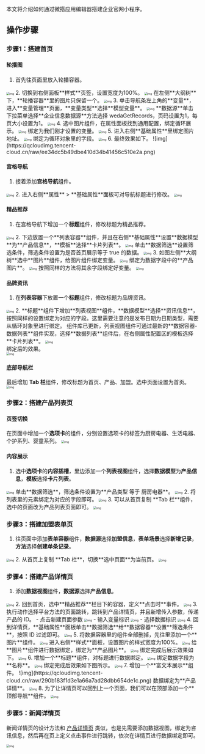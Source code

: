 本文将介绍如何通过微搭应用编辑器搭建企业官网小程序。

## 操作步骤


### 步骤1：搭建首页

#### 轮播图
1. 首先往页面里放入轮播容器。
<img src="https://qcloudimg.tencent-cloud.cn/raw/a2930f5410987ae9488d6cc8a49aa439.png" alt="img" style="zoom:50%;" /> 
2. 切换到右侧面板**样式**页签，设置宽度为100%。
<img src="https://qcloudimg.tencent-cloud.cn/raw/2d162d2fdea39a20b3c2967ff62ccd68.png" alt="img" style="zoom:50%;" /> 
在左侧**大纲树**下，**轮播容器**里的图片只保留一个。
<img src="https://qcloudimg.tencent-cloud.cn/raw/c881e75af271bf3cb088f0ba20fff7df.png" alt="img" style="zoom:50%;" /> 
3. 单击导航条左上角的**变量**，进入**变量管理**页面，**变量类型**选择**模型变量**。
<img src="https://qcloudimg.tencent-cloud.cn/raw/d436e0a4e0eb0feff6c5aa53c46e797b.png" alt="img" style="zoom:50%;" /> 
**数据源**单击下拉菜单选择**企业信息数据源**方法选择 wedaGetRecords，页码设置为1，每页大小设置为1。
<img src="https://qcloudimg.tencent-cloud.cn/raw/bef504c42c19ef5569f2ca2bc393cbc6.png" alt="img" style="zoom:50%;" /> 
4. 选中图片组件，在属性面板找到通用配置，绑定循环展示。
<img src="https://qcloudimg.tencent-cloud.cn/raw/23f63dcbb721f9b174c422f20a383f0f.png" alt="img" style="zoom:50%;" /> 
绑定为我们刚才设置的变量。
<img src="https://qcloudimg.tencent-cloud.cn/raw/6c78f05747129d689c17a519f4918003.png" alt="img" style="zoom:50%;" /> 
5. 进入右侧**基础属性**里绑定图片地址。
<img src="https://qcloudimg.tencent-cloud.cn/raw/343bb6e90b22214e697cec29c40fbb03.png" alt="img" style="zoom:50%;" /> 
绑定为循环对象里的字段。
<img src="https://qcloudimg.tencent-cloud.cn/raw/b335f3801b0cf947d2ca36f702f3d3b4.png" alt="img" style="zoom:50%;" /> 
6. 最终效果如下。
![img](https://qcloudimg.tencent-cloud.cn/raw/ee34dc5b49dbe410d34b41456c510e2a.png) 

#### 宫格导航

1. 接着添加**宫格导航**组件。
<img src="https://qcloudimg.tencent-cloud.cn/raw/b3511a6faa0261ca3b9a56898fa26866.png" alt="img" style="zoom:50%;" /> 
2. 进入右侧**属性** > **基础属性**面板可对导航标题进行修改。
<img src="https://qcloudimg.tencent-cloud.cn/raw/b4be13782241ff7a9a2d31240ba0b59e.png" alt="img" style="zoom:50%;" /> 

#### 精品推荐

1. 在宫格导航下增加一个**标题**组件，修改标题为精品推荐。
<img src="https://qcloudimg.tencent-cloud.cn/raw/214e92e37863238ef8ca12fd55dfdc19.png" alt="img" style="zoom:50%;" /> 
2. 下边放置一个**列表容器**组件，并且在右侧**基础属性**设置**数据模型**为**产品信息**，**模板**选择**卡片列表**。
<img src="https://qcloudimg.tencent-cloud.cn/raw/4c22dc5e3880b3275d86253189a38f20.png" alt="img" style="zoom:50%;" /> 
单击**数据筛选**设置筛选条件，筛选条件设置为是否首页展示等于 true 的数据。
<img src="https://qcloudimg.tencent-cloud.cn/raw/33e1cc24a710381b100acd697a8adfd1.png" alt="img" style="zoom:50%;" /> 
3. 如图左侧**大纲树**选中**图片**组件，给图片组件绑定变量。
<img src="https://qcloudimg.tencent-cloud.cn/raw/2b332c038b71bc89deb7b68e4bc88a95.png" alt="img" style="zoom:50%;" /> 
绑定为数据字段中的**产品图片**。
<img src="https://qcloudimg.tencent-cloud.cn/raw/b275c6ab1581eb1c0e246270fdd4317c.png" alt="img" style="zoom:50%;" /> 
按照同样的方法将其余字段绑定好变量。
<img src="https://qcloudimg.tencent-cloud.cn/raw/013773b651d71d12c286c331402bf28e.png" alt="img" style="zoom:50%;" /> 

#### 品牌资讯

1. 在**列表容器**下放置一个**标题**组件，修改标题为品牌资讯。
<img src="https://qcloudimg.tencent-cloud.cn/raw/cfd10596fd54a2a6311924b0fb135855.png" alt="img" style="zoom:50%;" /> 
2. **标题**组件下增加**列表视图**组件，**数据模型**选择**资讯信息**，按照同样的设置绑定为对应的字段。这里需要注意的是发布日期为日期类型，需要从循环对象里进行绑定。
<dx-alert infotype="notice" title="">
组件库已更新，列表视图组件可通过最新的**数据容器-数据列表**组件实现，选择**数据列表**组件后，在右侧属性配置区的模板选择**卡片列表**。
</dx-alert> 
<img src="https://qcloudimg.tencent-cloud.cn/raw/cb57e21e3172f3919a580d3bbf888934.png" alt="img" style="zoom:50%;" /> <br>
绑定后的效果。 <br>
<img src="https://qcloudimg.tencent-cloud.cn/raw/8bc863528f8e97235aa4323b8108fda5.png" alt="img" style="zoom:50%;" />  

#### 底部导航栏

最后增加 **Tab 栏**组件，修改标题为首页、产品、加盟。选中页面设置为首页。
<img src="https://qcloudimg.tencent-cloud.cn/raw/610e99920c6bba9504dea9c30a8460e3.png" alt="img" style="zoom:50%;" /> 

### 步骤2：搭建产品列表页

#### 页签切换
在页面中增加一个**选项卡**的组件，分别设置选项卡的标签为厨房电器、生活电器、个护系列、婴童系列。
<img src="https://qcloudimg.tencent-cloud.cn/raw/e11c2f94ee07068828cc8f3b2641dcb3.png" alt="img" style="zoom:50%;" /> 

#### 内容展示
1. 选中**选项卡**的**内容插槽**，里边添加一个**列表视图**组件，选择**数据模型**为**产品信息**，**模板**选择**卡片列表**。
<img src="https://qcloudimg.tencent-cloud.cn/raw/7ae838ca72d811b2a5246447466d8021.png" alt="img" style="zoom:50%;" /> 
单击**数据筛选**，筛选条件设置为**产品类型 等于 厨房电器**。
<img src="https://qcloudimg.tencent-cloud.cn/raw/20da5ba9a9aa738e3d4583c04517abc6.png" alt="img" style="zoom:50%;" /> 
2. 将列表里的元素绑定为对应的字段即可。
<img src="https://qcloudimg.tencent-cloud.cn/raw/bd594dea0032932eae6912e53873f18a.png" alt="img" style="zoom:50%;" /> 
3. 可以从首页复制 **Tab 栏**组件，选中的页面改为产品列表页面即可。
<img src="https://qcloudimg.tencent-cloud.cn/raw/ec95edd80e4b2fe642dda250e15d5647.png" alt="img" style="zoom:50%;" /> 

### 步骤3：搭建加盟表单页

1. 往页面中添加**表单容器**组件，**数据源**选择**加盟信息**，**表单场景**选择**新增记录**，**方法**选择**创建单条记录**。
<img src="https://qcloudimg.tencent-cloud.cn/raw/6a7fca808fe373a5d9f82541496467a0.png" alt="img" style="zoom:50%;" /> 
2. 从首页上复制 **Tab 栏**，切换**选中页面**为当前页。
<img src="https://qcloudimg.tencent-cloud.cn/raw/3e61285c9ce3d20f16a186a4c253569e.png" alt="img" style="zoom:50%;" /> 

[](id:step4)
### 步骤4：搭建产品详情页

1. 添加**数据视图**组件，**数据源**选择**产品信息**。
<img src="https://qcloudimg.tencent-cloud.cn/raw/386a9e2a26ddc99cea55abb79fac319b.png" alt="img" style="zoom:50%;" /> 
2. 回到首页，选中**精品推荐**栏目下的容器，定义**点击时**事件。
<img src="https://qcloudimg.tencent-cloud.cn/raw/8f0c0e5d77b564dec8cf084aba5088f8.png" alt="img" style="zoom:50%;" /> 
3. 执行动作选择平台方法的页面跳转，跳转到产品详情页，并且新增传入参数，传递产品的 ID。
 - 点击新建页面参数
<img src="https://qcloudimg.tencent-cloud.cn/raw/2110547f33e784a912935967a553e7f3.png" alt="img" style="zoom:50%;" /> 
 - 输入变量标识
<img src="https://qcloudimg.tencent-cloud.cn/raw/fa4b774da09c27b04b2ed03dccb39d50.png" alt="img" style="zoom:50%;" /> 
 - 选择数据标识
<img src="https://qcloudimg.tencent-cloud.cn/raw/b23e7652a7ec347bc6824c28b0ad9eff.png" alt="img" style="zoom:50%;" /> 
4. 回到详情页，**基础属性**面板单击**数据筛选**给**数据容器**设置**筛选条件**，按照 ID 过滤即可。
<img src="https://qcloudimg.tencent-cloud.cn/raw/6993c85ba24b4ffa3f65e4c18a0fbce6.png" alt="img" style="zoom:50%;" /> 
5. 将数据容器里的组件全部删掉，先往里添加一个**图片**组件。
<img src="https://qcloudimg.tencent-cloud.cn/raw/9f61f3aadca5e730027030fca70b947c.png" alt="img" style="zoom:50%;" /> 
进入右侧**样式**面板，设置图片的样式宽度为100%。
<img src="https://qcloudimg.tencent-cloud.cn/raw/c30d6cee7970fd5e85c0f34e65f2dfda.png" alt="img" style="zoom:50%;" /> 
给**图片**组件进行数据绑定，绑定为**产品图片**。
<img src="https://qcloudimg.tencent-cloud.cn/raw/c58c20fb865f9970cd1fb797d740d831.png" alt="img" style="zoom:50%;" /> 
绑定完成后展示效果如下。
<img src="https://qcloudimg.tencent-cloud.cn/raw/bdc0c7653c6d2fa31471b00f55b44e90.png" alt="img" style="zoom:50%;" /> 
6. 增加一个**标题**组件，对标题进行数据绑定。
<img src="https://qcloudimg.tencent-cloud.cn/raw/0975ccb19e83d1cd27ace5058df67f81.png" alt="img" style="zoom:50%;" /> 
绑定数据字段为**名称**。
<img src="https://qcloudimg.tencent-cloud.cn/raw/625d6c3f2bb9f4b053f7706c3eabe057.png" alt="img" style="zoom:50%;" /> 
绑定完成后效果如下图所示。
<img src="https://qcloudimg.tencent-cloud.cn/raw/e7e2b63a89b2c9f093d3980cc9f84df9.png" alt="img" style="zoom:50%;" /> 
7. 增加一个**富文本展示**组件。
![img](https://qcloudimg.tencent-cloud.cn/raw/290b183f1d3e1a66a7ad28dbb654de1c.png) 
数据绑定为**产品详情**。
<img src="https://qcloudimg.tencent-cloud.cn/raw/6547b4a4f100bb8b7ba98786d4598485.png" alt="img" style="zoom:50%;" /> 
8. 为了让详情页可以回到上一个页面，我们可以在顶部添加一个**顶部导航**组件。
<img src="https://qcloudimg.tencent-cloud.cn/raw/cccd2e5c8afeb5068458dd3746229c31.png" alt="img" style="zoom:50%;" /> 

 

### 步骤5：新闻详情页

新闻详情页的设计方法和 [产品详情页](#step4) 类似，也是先需要添加数据视图，绑定为咨讯信息，然后再在页上定义点击事件进行跳转，依次在详情页进行数据绑定即可。

<img src="https://qcloudimg.tencent-cloud.cn/raw/dafa87a2cae9e2111d49eb33f4ddc6de.png" alt="img" style="zoom:50%;" /> 
